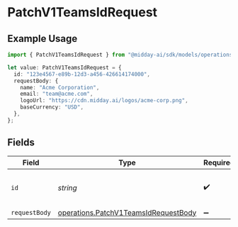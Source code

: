 # PatchV1TeamsIdRequest

## Example Usage

```typescript
import { PatchV1TeamsIdRequest } from "@midday-ai/sdk/models/operations";

let value: PatchV1TeamsIdRequest = {
  id: "123e4567-e89b-12d3-a456-426614174000",
  requestBody: {
    name: "Acme Corporation",
    email: "team@acme.com",
    logoUrl: "https://cdn.midday.ai/logos/acme-corp.png",
    baseCurrency: "USD",
  },
};
```

## Fields

| Field                                                                                        | Type                                                                                         | Required                                                                                     | Description                                                                                  | Example                                                                                      |
| -------------------------------------------------------------------------------------------- | -------------------------------------------------------------------------------------------- | -------------------------------------------------------------------------------------------- | -------------------------------------------------------------------------------------------- | -------------------------------------------------------------------------------------------- |
| `id`                                                                                         | *string*                                                                                     | :heavy_check_mark:                                                                           | N/A                                                                                          | 123e4567-e89b-12d3-a456-426614174000                                                         |
| `requestBody`                                                                                | [operations.PatchV1TeamsIdRequestBody](../../models/operations/patchv1teamsidrequestbody.md) | :heavy_minus_sign:                                                                           | N/A                                                                                          |                                                                                              |
